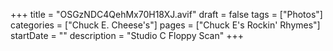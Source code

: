 +++
title = "OSGzNDC4QehMx70H18XJ.avif"
draft = false
tags = ["Photos"]
categories = ["Chuck E. Cheese's"]
pages = ["Chuck E's Rockin' Rhymes"]
startDate = ""
description = "Studio C Floppy Scan"
+++
